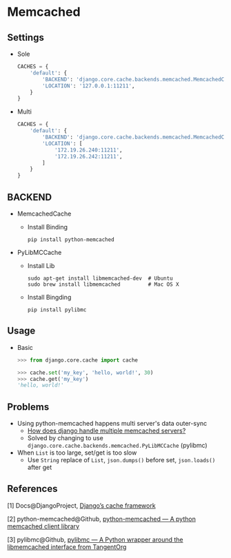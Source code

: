 # Memcached

## Settings

* Sole

  ```python
  CACHES = {
      'default': {
          'BACKEND': 'django.core.cache.backends.memcached.MemcachedCache',
          'LOCATION': '127.0.0.1:11211',
      }
  }
  ```


* Multi

  ```python
  CACHES = {
      'default': {
          'BACKEND': 'django.core.cache.backends.memcached.MemcachedCache',
          'LOCATION': [
              '172.19.26.240:11211',
              '172.19.26.242:11211',
          ]
      }
  }
  ```

##  BACKEND

* MemcachedCache

  * Install Binding

    ```shell
    pip install python-memcached
    ```


* PyLibMCCache

  * Install Lib

    ```shell
    sudo apt-get install libmemcached-dev  # Ubuntu
    sudo brew install libmemcached         # Mac OS X
    ```

  * Install Bingding

    ```shell
    pip install pylibmc
    ```

## Usage

* Basic

  ```python
  >>> from django.core.cache import cache

  >>> cache.set('my_key', 'hello, world!', 30)
  >>> cache.get('my_key')
  'hello, world!'
  ```

## Problems

* Using python-memcached happens multi server's data outer-sync
  * [How does django handle multiple memcached servers?](http://stackoverflow.com/questions/6876250/how-does-django-handle-multiple-memcached-servers)
  * Solved by changing to use `django.core.cache.backends.memcached.PyLibMCCache` (pylibmc)
* When ``List`` is too large, set/get is too slow
  * Use ``String`` replace of ``List``, ``json.dumps()`` before set, ``json.loads()`` after get

## References

[1] Docs@DjangoProject, [Django’s cache framework](https://docs.djangoproject.com/en/1.9/topics/cache/)

[2] python-memcached@Github, [python-memcached — A python memcached client library](https://github.com/linsomniac/python-memcached)

[3] pylibmc@Github, [pylibmc — A Python wrapper around the libmemcached interface from TangentOrg](https://github.com/lericson/pylibmc)